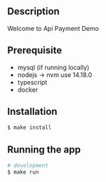 ## Description

Welcome to Api Payment Demo


## Prerequisite

- mysql (if running locally)
- nodejs -> nvm use 14.18.0
- typescript
- docker

## Installation

```bash
$ make install
```

## Running the app

```bash
# development
$ make run
```
